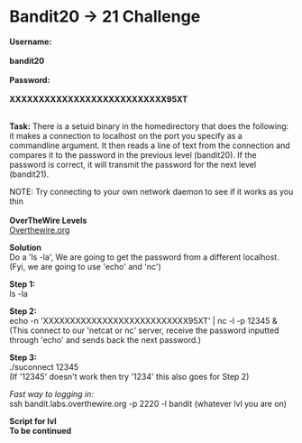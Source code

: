 # Bandit20 -> 21 Challenge

**Username:**
<br>
<br>
**bandit20**
<br>
<br>
**Password:**
<br>
<br>
**XXXXXXXXXXXXXXXXXXXXXXXXXXX95XT**
<br>
<br>

**Task:**
There is a setuid binary in the homedirectory that does the following: it makes a connection to localhost on the port you specify as a commandline argument. 
It then reads a line of text from the connection and compares it to the password in the previous level (bandit20). 
If the password is correct, it will transmit the password for the next level (bandit21).

NOTE: Try connecting to your own network daemon to see if it works as you thin
<br>
<br>
**OverTheWire Levels**
<br>
[Overthewire.org](https://overthewire.org/wargames/bandit/bandit20.html)

**Solution**
<br>
Do a 'ls -la', We are going to get the password from a different localhost.(Fyi, we are going to use 'echo' and 'nc')

**Step 1:**
<br>
ls -la

**Step 2:**
<br>
echo -n 'XXXXXXXXXXXXXXXXXXXXXXXXXXX95XT' | nc -l -p 12345 &
<br>
(This connect to our 'netcat or nc' server, receive the password inputted through 'echo' and sends back the next password.)

**Step 3:**
<br>
./suconnect 12345
<br>
(If '12345' doesn't work then try '1234' this also goes for Step 2)

*Fast way to logging in:*
<br>
ssh bandit.labs.overthewire.org -p 2220 -l bandit (whatever lvl you are on)

**Script for lvl**
<br>
**To be continued**
